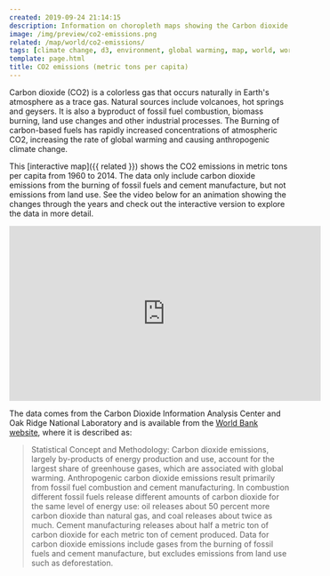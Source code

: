 ```yaml
---
created: 2019-09-24 21:14:15
description: Information on choropleth maps showing the Carbon dioxide emissions in metric tons per capita for the world's countries from 1960 to 2014.
image: /img/preview/co2-emissions.png
related: /map/world/co2-emissions/
tags: [climate change, d3, environment, global warming, map, world, worldbank]
template: page.html
title: CO2 emissions (metric tons per capita)
---
```

Carbon dioxide (CO2) is a colorless gas that occurs naturally in Earth's atmosphere as a trace gas. Natural sources include volcanoes, hot springs and geysers. It is also a byproduct of fossil fuel combustion, biomass burning, land use changes and other industrial processes. The Burning of carbon-based fuels has rapidly increased concentrations of atmospheric CO2, increasing the rate of global warming and causing anthropogenic climate change.

This [interactive map]({{ related }}) shows the CO2 emissions in metric tons per capita from 1960 to 2014. The data only include carbon dioxide emissions from the burning of fossil fuels and cement manufacture, but not emissions from land use. See the video below for an animation showing the changes through the years and check out the interactive version to explore the data in more detail.

<div class="embed-responsive embed-responsive-16by9">
  <iframe width="560" height="315" src="https://www.youtube-nocookie.com/embed/y7mDE3rNbsM?rel=0" frameborder="0" allowfullscreen></iframe>
</div>

The data comes from the Carbon Dioxide Information Analysis Center and Oak Ridge National Laboratory and is available from the [World Bank website](https://data.worldbank.org/indicator/EN.ATM.CO2E.PC), where it is described as:

> Statistical Concept and Methodology: Carbon dioxide emissions, largely by-products of energy production and use, account for the largest share of greenhouse gases, which are associated with global warming. Anthropogenic carbon dioxide emissions result primarily from fossil fuel combustion and cement manufacturing. In combustion different fossil fuels release different amounts of carbon dioxide for the same level of energy use: oil releases about 50 percent more carbon dioxide than natural gas, and coal releases about twice as much. Cement manufacturing releases about half a metric ton of carbon dioxide for each metric ton of cement produced. Data for carbon dioxide emissions include gases from the burning of fossil fuels and cement manufacture, but excludes emissions from land use such as deforestation.